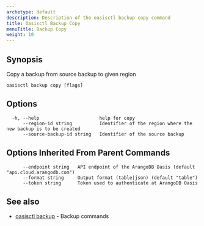 ```yaml
---
archetype: default
description: Description of the oasisctl backup copy command
title: Oasisctl Backup Copy
menuTitle: Backup Copy
weight: 10
---
```

## Synopsis
Copy a backup from source backup to given region

```
oasisctl backup copy [flags]
```

## Options
```
  -h, --help                      help for copy
      --region-id string          Identifier of the region where the new backup is to be created
      --source-backup-id string   Identifier of the source backup
```

## Options Inherited From Parent Commands
```
      --endpoint string   API endpoint of the ArangoDB Oasis (default "api.cloud.arangodb.com")
      --format string     Output format (table|json) (default "table")
      --token string      Token used to authenticate at ArangoDB Oasis
```

## See also
* [oasisctl backup](_index.md)	 - Backup commands


